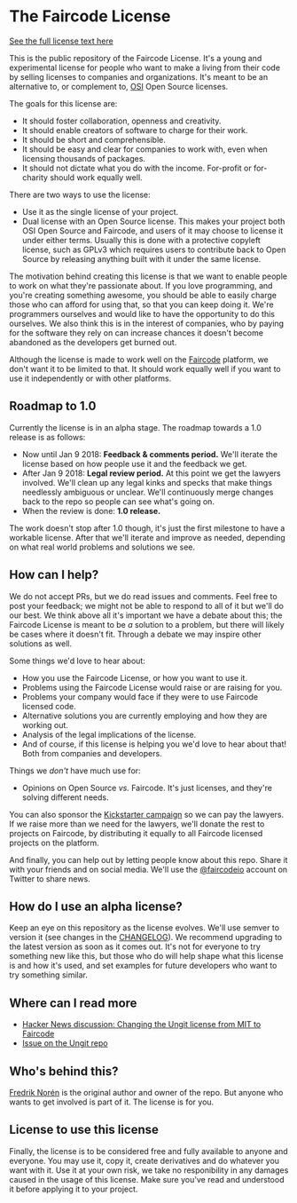 # The Faircode License

[See the full license text here](License.md)

This is the public repository of the Faircode License. It's a young and experimental license for people who want to make a living from their code by selling licenses to companies and organizations. It's meant to be an alternative to, or complement to, [OSI](https://opensource.org/) Open Source licenses.

The goals for this license are:

- It should foster collaboration, openness and creativity.
- It should enable creators of software to charge for their work.
- It should be short and comprehensible.
- It should be easy and clear for companies to work with, even when licensing thousands of packages.
- It should not dictate what you do with the income. For-profit or for-charity should work equally well.

There are two ways to use the license:

- Use it as the single license of your project.
- Dual license with an Open Source license. This makes your project both OSI Open Source and Faircode, and users of it may choose to license it under either terms. Usually this is done with a protective copyleft license, such as GPLv3 which requires users to contribute back to Open Source by releasing anything built with it under the same license.

The motivation behind creating this license is that we want to enable people to work on what they're passionate about. If you love programming, and you're creating something awesome, you should be able to easily charge those who can afford for using that, so that you can keep doing it. We're programmers ourselves and would like to have the opportunity to do this ourselves. We also think this is in the interest of companies, who by paying for the software they rely on can increase chances it doesn't become abandoned as the developers get burned out.

Although the license is made to work well on the [Faircode](https://faircode.io) platform, we don't want it to be limited to that. It should work equally well if you want to use it independently or with other platforms.

## Roadmap to 1.0

Currently the license is in an alpha stage. The roadmap towards a 1.0 release is as follows:

- Now until Jan 9 2018: **Feedback & comments period.** We'll iterate the license based on how people use it and the feedback we get.
- After Jan 9 2018: **Legal review period.** At this point we get the lawyers involved. We'll clean up any legal kinks and specks that make things needlessly ambiguous or unclear. We'll continuously merge changes back to the repo so people can see what's going on.
- When the review is done: **1.0 release.**

The work doesn't stop after 1.0 though, it's just the first milestone to have a workable license. After that we'll iterate and improve as needed, depending on what real world problems and solutions we see.

## How can I help?

We do not accept PRs, but we do read issues and comments. Feel free to post your feedback; we might not be able to respond to all of it but we'll do our best. We think above all it's important we have a debate about this; the Faircode License is meant to be _a_ solution to a problem, but there will likely be cases where it doesn't fit. Through a debate we may inspire other solutions as well.

Some things we'd love to hear about:

- How you use the Faircode License, or how you want to use it.
- Problems using the Faircode License would raise or are raising for you.
- Problems your company would face if they were to use Faircode licensed code.
- Alternative solutions you are currently employing and how they are working out.
- Analysis of the legal implications of the license.
- And of course, if this license is helping you we'd love to hear about that! Both from companies and developers.

Things we _don't_ have much use for:

- Opinions on Open Source _vs._ Faircode. It's just licenses, and they're solving different needs.

You can also sponsor the [Kickstarter campaign](https://www.kickstarter.com/projects/839120961/the-faircode-license) so we can pay the lawyers. If we raise more than we need for the lawyers, we'll donate the rest to projects on Faircode, by distributing it equally to all Faircode licensed projects on the platform.

And finally, you can help out by letting people know about this repo. Share it with your friends and on social media. We'll use the [@faircodeio](https://twitter.com/faircodeio) account on Twitter to share news.

## How do I use an alpha license?

Keep an eye on this repository as the license evolves. We'll use semver to version it (see changes in the [CHANGELOG](CHANGELOG.md)). We recommend upgrading to the latest version as soon as it comes out. It's not for everyone to try something new like this, but those who do will help shape what this license is and how it's used, and set examples for future developers who want to try something similar.

## Where can I read more

- [Hacker News discussion: Changing the Ungit license from MIT to Faircode](https://news.ycombinator.com/item?id=15628786)
- [Issue on the Ungit repo](https://github.com/FredrikNoren/ungit/issues/974)

## Who's behind this?

[Fredrik Norén](https://github.com/FredrikNoren) is the original author and owner of the repo. But anyone who wants to get involved is part of it. The license is for you.

## License to use this license

Finally, the license is to be considered free and fully available to anyone and everyone. You may use it, copy it, create derivatives and do whatever you want with it. Use it at your own risk, we take no responibility in any damages caused in the usage of this license. Make sure you've read and understood it before applying it to your project.

